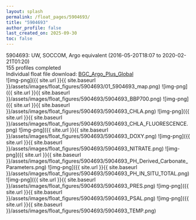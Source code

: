 ```yaml
---
layout: splash
permalink: /float_pages/5904693/
title: "5904693"
author_profile: false
last_created_on: 2025-09-30
toc: false
---
```

 
5904693: UW, SOCCOM, Argo equivalent (2016-05-20T18:07 to 2020-02-21T01:20)\
155 profiles completed\
Individual float file download: [BGC_Argo_Plus_Global](https://ftp.soest.hawaii.edu/bgc_argo_plus/Individual_Floats/outliers_removed/5904693_Sprof_processed.nc)\
![img-png]({{ site.url }}{{ site.baseurl }}/assets/images/float_figures/5904693/01_5904693_map.png)
![img-png]({{ site.url }}{{ site.baseurl }}/assets/images/float_figures/5904693/5904693_BBP700.png)
![img-png]({{ site.url }}{{ site.baseurl }}/assets/images/float_figures/5904693/5904693_CHLA.png)
![img-png]({{ site.url }}{{ site.baseurl }}/assets/images/float_figures/5904693/5904693_CHLA_FLUORESCENCE.png)
![img-png]({{ site.url }}{{ site.baseurl }}/assets/images/float_figures/5904693/5904693_DOXY.png)
![img-png]({{ site.url }}{{ site.baseurl }}/assets/images/float_figures/5904693/5904693_NITRATE.png)
![img-png]({{ site.url }}{{ site.baseurl }}/assets/images/float_figures/5904693/5904693_PH_Derived_Carbonate_Parameters.png)
![img-png]({{ site.url }}{{ site.baseurl }}/assets/images/float_figures/5904693/5904693_PH_IN_SITU_TOTAL.png)
![img-png]({{ site.url }}{{ site.baseurl }}/assets/images/float_figures/5904693/5904693_PRES.png)
![img-png]({{ site.url }}{{ site.baseurl }}/assets/images/float_figures/5904693/5904693_PSAL.png)
![img-png]({{ site.url }}{{ site.baseurl }}/assets/images/float_figures/5904693/5904693_TEMP.png)
